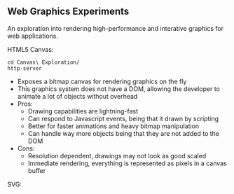 ## Web Graphics Experiments

An exploration into rendering high-performance and interative graphics for web applications.

HTML5 Canvas:

```
cd Canvas\ Exploration/
http-server
```

* Exposes a bitmap canvas for rendering graphics on the fly
* This graphics system does not have a DOM, allowing the developer to animate a lot of objects without overhead
* Pros:
  * Drawing capabilities are lightning-fast
  * Can respond to Javascript events, being that it drawn by scripting
  * Better for faster animations and heavy bitmap manipulation
  * Can handle way more objects being that they are not added to the DOM
* Cons:
  * Resolution dependent, drawings may not look as good scaled
  * Immediate rendering, everything is represented as pixels in a canvas buffer

SVG:
